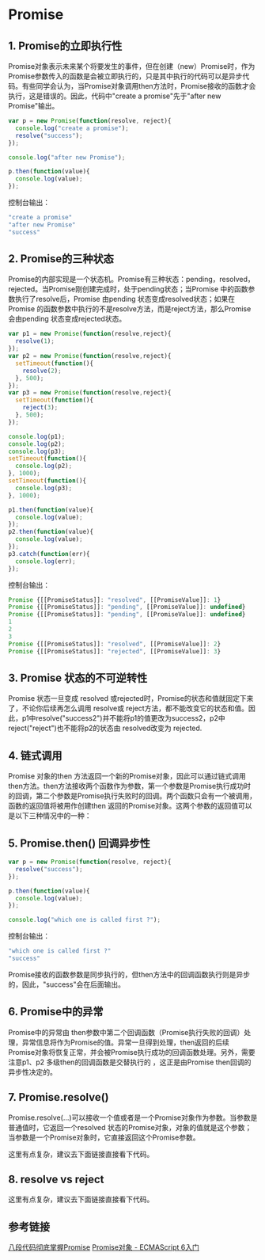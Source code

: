 # Promise

## 1. Promise的立即执行性

Promise对象表示未来某个将要发生的事件，但在创建（new）Promise时，作为Promise参数传入的函数是会被立即执行的，只是其中执行的代码可以是异步代码。有些同学会认为，当Promise对象调用then方法时，Promise接收的函数才会执行，这是错误的。因此，代码中"create a promise"先于"after new Promise"输出。

```js
var p = new Promise(function(resolve, reject){
  console.log("create a promise");
  resolve("success");
});

console.log("after new Promise");

p.then(function(value){
  console.log(value);
});
```

控制台输出：

```js
"create a promise"
"after new Promise"
"success"
```

## 2. Promise的三种状态

Promise的内部实现是一个状态机。Promise有三种状态：pending，resolved，rejected。当Promise刚创建完成时，处于pending状态；当Promise 中的函数参数执行了resolve后，Promise 由pending 状态变成resolved状态；如果在Promise 的函数参数中执行的不是resolve方法，而是reject方法，那么Promise 会由pending 状态变成rejected状态。

```js
var p1 = new Promise(function(resolve,reject){
  resolve(1);
});
var p2 = new Promise(function(resolve,reject){
  setTimeout(function(){
    resolve(2);
  }, 500);
});
var p3 = new Promise(function(resolve,reject){
  setTimeout(function(){
    reject(3);
  }, 500);
});

console.log(p1);
console.log(p2);
console.log(p3);
setTimeout(function(){
  console.log(p2);
}, 1000);
setTimeout(function(){
  console.log(p3);
}, 1000);

p1.then(function(value){
  console.log(value);
});
p2.then(function(value){
  console.log(value);
});
p3.catch(function(err){
  console.log(err);
});
```

控制台输出：

```js
Promise {[[PromiseStatus]]: "resolved", [[PromiseValue]]: 1}
Promise {[[PromiseStatus]]: "pending", [[PromiseValue]]: undefined}
Promise {[[PromiseStatus]]: "pending", [[PromiseValue]]: undefined}
1
2
3
Promise {[[PromiseStatus]]: "resolved", [[PromiseValue]]: 2}
Promise {[[PromiseStatus]]: "rejected", [[PromiseValue]]: 3}
```

## 3. Promise 状态的不可逆转性

Promise 状态一旦变成 resolved 或rejected时，Promise的状态和值就固定下来了，不论你后续再怎么调用 resolve或 reject方法，都不能改变它的状态和值。因此，p1中resolve("success2")并不能将p1的值更改为success2，p2中reject("reject")也不能将p2的状态由 resolved改变为 rejected.

## 4. 链式调用

Promise 对象的then 方法返回一个新的Promise对象，因此可以通过链式调用then方法。then方法接收两个函数作为参数，第一个参数是Promise执行成功时的回调，第二个参数是Promise执行失败时的回调。两个函数只会有一个被调用，函数的返回值将被用作创建then 返回的Promise对象。这两个参数的返回值可以是以下三种情况中的一种：

## 5. Promise.then() 回调异步性

```js
var p = new Promise(function(resolve, reject){
  resolve("success");
});

p.then(function(value){
  console.log(value);
});

console.log("which one is called first ?");
```

控制台输出：

```js
"which one is called first ?"
"success"
```

Promise接收的函数参数是同步执行的，但then方法中的回调函数执行则是异步的，因此，"success"会在后面输出。

## 6. Promise中的异常

Promise中的异常由 then参数中第二个回调函数（Promise执行失败的回调）处理，异常信息将作为Promise的值。异常一旦得到处理，then返回的后续 Promise对象将恢复正常，并会被Promise执行成功的回调函数处理。另外，需要注意p1、p2 多级then的回调函数是交替执行的 ，这正是由Promise then回调的异步性决定的。

## 7. Promise.resolve()

Promise.resolve(...)可以接收一个值或者是一个Promise对象作为参数。当参数是普通值时，它返回一个resolved 状态的Promise对象，对象的值就是这个参数；当参数是一个Promise对象时，它直接返回这个Promise参数。

这里有点复杂，建议去下面链接直接看下代码。

## 8. resolve vs reject

这里有点复杂，建议去下面链接直接看下代码。

## 参考链接

[八段代码彻底掌握Promise](https://juejin.im/post/597724c26fb9a06bb75260e8)
[Promise对象 - ECMAScript 6入门](http://es6.ruanyifeng.com/#docs/promise)
